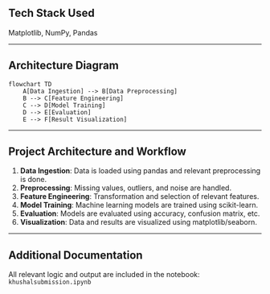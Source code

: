 

## Tech Stack Used

Matplotlib, NumPy, Pandas

---

## Architecture Diagram


```mermaid
flowchart TD
    A[Data Ingestion] --> B[Data Preprocessing]
    B --> C[Feature Engineering]
    C --> D[Model Training]
    D --> E[Evaluation]
    E --> F[Result Visualization]
```


---

## Project Architecture and Workflow

1. **Data Ingestion**: Data is loaded using pandas and relevant preprocessing is done.
2. **Preprocessing**: Missing values, outliers, and noise are handled.
3. **Feature Engineering**: Transformation and selection of relevant features.
4. **Model Training**: Machine learning models are trained using scikit-learn.
5. **Evaluation**: Models are evaluated using accuracy, confusion matrix, etc.
6. **Visualization**: Data and results are visualized using matplotlib/seaborn.

---

## Additional Documentation

All relevant logic and output are included in the notebook: `khushalsubmission.ipynb`
